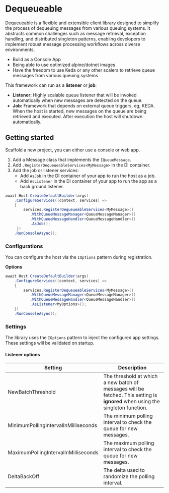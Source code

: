 # Dequeueable

Dequeueable is a flexible and extensible client library designed to simplify the process of dequeuing messages from various queuing systems. 
It abstracts common challenges such as message retrieval, exception handling, and distributed singleton patterns, enabling developers to implement robust message processing workflows across diverse environments.

- Build as a Console App
- Being able to use optimized alpine/dotnet images
- Have the freedom to use Keda or any other scalers to retrieve queue messages from various queuing systems

This framework can run as a **listener** or **job**:

- **Listener:**
  Highly scalable queue listener that will be invoked automatically when new messages are detected on the queue.
- **Job:**
  Framework that depends on external queue triggers, eg; KEDA. When the host is started, new messages on the queue are being retrieved and executed. After execution the host will shutdown automatically.

## Getting started

Scaffold a new project, you can either use a console or web app.

1. Add a Message class that implements the `IQueueMessage`.
2. Add `.RegisterDequeueableServices<MyMessage>` in the DI container.
3. Add the job or listener services:
   - Add `AsJob` in the DI container of your app to run the host as a job.
   - Add `AsListener` in the DI container of your app to run the app as a back ground listener.

```csharp
await Host.CreateDefaultBuilder(args)
    .ConfigureServices((context, services) =>
    {
        services.RegisterDequeueableServices<MyMessage>()
           .WithQueueMessageManager<QueueMessageManager>()
           .WithQueueMessageHandler<QueueMessageHandler>()
           .AsJob();
     })
    .RunConsoleAsync();
```

### Configurations
You can configure the host via the `IOptions` pattern during registration.

**Options**

```csharp
await Host.CreateDefaultBuilder(args)
    .ConfigureServices((context, services) =>
    {
        services.RegisterDequeueableServices<MyMessage>()
           .WithQueueMessageManager<QueueMessageManager>()
           .WithQueueMessageHandler<QueueMessageHandler>()
           .AsListener<MyOptions>();
    })
    .RunConsoleAsync();
```

### Settings

The library uses the `IOptions` pattern to inject the configured app settings. These settings will be validated on startup.

#### Listener options

| Setting                              | Description                                                                                                                    |
| ------------------------------------ | ------------------------------------------------------------------------------------------------------------------------------ |
| NewBatchThreshold                    | The threshold at which a new batch of messages will be fetched. This setting is **ignored** when using the singleton function. |
| MinimumPollingIntervalInMilliseconds | The minimum polling interval to check the queue for new messages.                                                              |
| MaximumPollingIntervalInMilliseconds | The maximum polling interval to check the queue for new messages.                                                              |
| DeltaBackOff                         | The delta used to randomize the polling interval.                                                                              |
